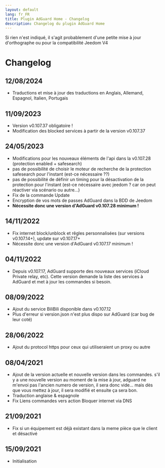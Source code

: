 ```yaml
---
layout: default
lang: fr_FR
title: Plugin AdGuard Home - Changelog
description: Changelog du plugin AdGuard Home
---
```

Si rien n'est indiqué, il s'agit probablement d'une petite mise à jour d'orthographe ou pour la compatibilité Jeedom V4

# Changelog

## 12/08/2024
- Traductions et mise à jour des traductions en Anglais, Allemand, Espagnol, Italien, Portugais

## 11/09/2023
- Version v0.107.37 obligatoire !
- Modification des blocked services à partir de la version v0.107.37

## 24/05/2023

- Modifications pour les nouveaux éléments de l'api dans la v0.107.28 (protection enabled + safesearch)
- pas de possibilité de choisir le moteur de recherche de la protection safesearch pour l'instant (est-ce nécessaire ??)
- pas de possibilité de définir un timing pour la désactivation de la protection pour l'instant (est-ce nécessaire avec jeedom ? car on peut réactiver via scénario ou autre...)
- Fix de la commande Update
- Encryption de vos mots de passes AdGuard dans la BDD de Jeedom
- **Nécessite donc une version d'AdGuard v0.107.28 minimum !**


## 14/11/2022

- Fix internet block/unblock et rêgles personnalisées (sur versions v0.107.14+), update sur v0.107.17+
- Nécessite donc une version d'AdGuard v0.107.17 minimum !

## 04/11/2022

- Depuis v0.107.17, AdGuard supporte des nouveaux services (iCloud Private relay, etc). Cette version demande la liste des services à AdGuard et met à jour les commandes si besoin.

## 08/09/2022

- Ajout du service BiliBili disponible dans v0.107.12
- Plus d'erreur si version.json n'est plus dispo sur AdGuard (car bug de leur coté)

## 28/06/2022

- Ajout du protocol https pour ceux qui utiliseraient un proxy ou autre

## 08/04/2021

- Ajout de la version actuelle et nouvelle version dans les commandes. s'il y a une nouvelle version au moment de la mise à jour, adguard ne m'envoi pas l'ancien numero de version, il sera donc vide... mais dès que vous mettez à jour, il sera modifié et ensuite ça sera bon.
- Traduction anglaise & espagnole
- Fix Liens commandes vers action Bloquer internet via DNS

## 21/09/2021

- Fix si un équipement est déjà existant dans la meme pièce que le client et désactivé

## 15/09/2021

- Initialisation

